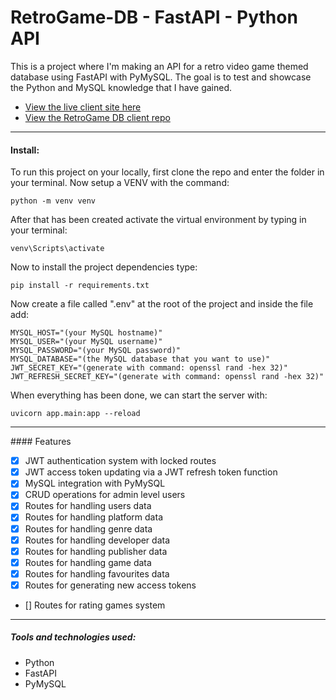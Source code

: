 # RetroGame-DB - FastAPI - Python API

This is a project where I'm making an API for a retro video game themed database using FastAPI with PyMySQL. The goal is to test and showcase the Python and MySQL knowledge that I have gained.

-   [View the live client site here](https://bizarf.github.io/retrogame-db-client/)
-   [View the RetroGame DB client repo](https://github.com/bizarf/retrogame-db-python-api)

<hr>

#### Install:

To run this project on your locally, first clone the repo and enter the folder in your terminal. Now setup a VENV with the command:

```
python -m venv venv
```

After that has been created activate the virtual environment by typing in your terminal:

```
venv\Scripts\activate
```

Now to install the project dependencies type:

```
pip install -r requirements.txt
```

Now create a file called ".env" at the root of the project and inside the file add:

```
MYSQL_HOST="(your MySQL hostname)"
MYSQL_USER="(your MySQL username)"
MYSQL_PASSWORD="(your MySQL password)"
MYSQL_DATABASE="(the MySQL database that you want to use)"
JWT_SECRET_KEY="(generate with command: openssl rand -hex 32)"
JWT_REFRESH_SECRET_KEY="(generate with command: openssl rand -hex 32)"
```

When everything has been done, we can start the server with:

```
uvicorn app.main:app --reload
```

<hr>
#### Features

-   [x] JWT authentication system with locked routes
-   [x] JWT access token updating via a JWT refresh token function
-   [x] MySQL integration with PyMySQL
-   [x] CRUD operations for admin level users
-   [x] Routes for handling users data
-   [x] Routes for handling platform data
-   [x] Routes for handling genre data
-   [x] Routes for handling developer data
-   [x] Routes for handling publisher data
-   [x] Routes for handling game data
-   [x] Routes for handling favourites data
-   [x] Routes for generating new access tokens
-   [] Routes for rating games system

<hr>

##### Tools and technologies used:

-   Python
-   FastAPI
-   PyMySQL
